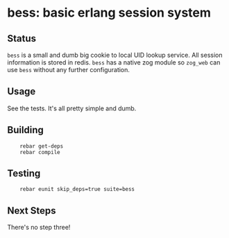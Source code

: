 bess: basic erlang session system
=================================

Status
------
`bess` is a small and dumb big cookie to local UID lookup
service.  All session information is stored in redis.
`bess` has a native zog module so `zog_web` can use
`bess` without any further configuration.

Usage
-----
See the tests.  It's all pretty simple and dumb.

Building
--------
        rebar get-deps
        rebar compile

Testing
-------
        rebar eunit skip_deps=true suite=bess

Next Steps
----------
There's no step three!
